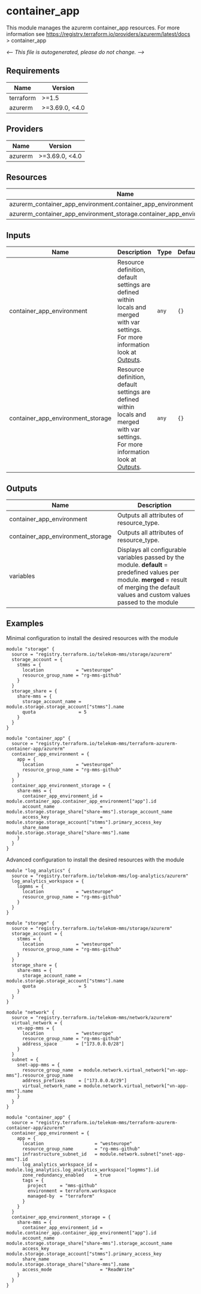 <!-- BEGIN_TF_DOCS -->
# container_app

This module manages the azurerm container_app resources.
For more information see https://registry.terraform.io/providers/azurerm/latest/docs > container_app

_<-- This file is autogenerated, please do not change. -->_

## Requirements

| Name | Version |
|------|---------|
| terraform | >=1.5 |
| azurerm | >=3.69.0, <4.0 |

## Providers

| Name | Version |
|------|---------|
| azurerm | >=3.69.0, <4.0 |

## Resources

| Name | Type |
|------|------|
| azurerm_container_app_environment.container_app_environment | resource |
| azurerm_container_app_environment_storage.container_app_environment_storage | resource |

## Inputs

| Name | Description | Type | Default | Required |
|------|-------------|------|---------|:--------:|
| container_app_environment | Resource definition, default settings are defined within locals and merged with var settings. For more information look at [Outputs](#Outputs). | `any` | `{}` | no |
| container_app_environment_storage | Resource definition, default settings are defined within locals and merged with var settings. For more information look at [Outputs](#Outputs). | `any` | `{}` | no |

## Outputs

| Name | Description |
|------|-------------|
| container_app_environment | Outputs all attributes of resource_type. |
| container_app_environment_storage | Outputs all attributes of resource_type. |
| variables | Displays all configurable variables passed by the module. __default__ = predefined values per module. __merged__ = result of merging the default values and custom values passed to the module |

## Examples

Minimal configuration to install the desired resources with the module

```hcl
module "storage" {
  source = "registry.terraform.io/telekom-mms/storage/azurerm"
  storage_account = {
    stmms = {
      location            = "westeurope"
      resource_group_name = "rg-mms-github"
    }
  }
  storage_share = {
    share-mms = {
      storage_account_name = module.storage.storage_account["stmms"].name
      quota                = 5
    }
  }
}

module "container_app" {
  source = "registry.terraform.io/telekom-mms/terraform-azurerm-container-app/azurerm"
  container_app_environment = {
    app = {
      location            = "westeurope"
      resource_group_name = "rg-mms-github"
    }
  }
  container_app_environment_storage = {
    share-mms = {
      container_app_environment_id = module.container_app.container_app_environment["app"].id
      account_name                 = module.storage.storage_share["share-mms"].storage_account_name
      access_key                   = module.storage.storage_account["stmms"].primary_access_key
      share_name                   = module.storage.storage_share["share-mms"].name
    }
  }
}
```

Advanced configuration to install the desired resources with the module

```hcl
module "log_analytics" {
  source = "registry.terraform.io/telekom-mms/log-analytics/azurerm"
  log_analytics_workspace = {
    logmms = {
      location            = "westeurope"
      resource_group_name = "rg-mms-github"
    }
  }
}

module "storage" {
  source = "registry.terraform.io/telekom-mms/storage/azurerm"
  storage_account = {
    stmms = {
      location            = "westeurope"
      resource_group_name = "rg-mms-github"
    }
  }
  storage_share = {
    share-mms = {
      storage_account_name = module.storage.storage_account["stmms"].name
      quota                = 5
    }
  }
}

module "network" {
  source = "registry.terraform.io/telekom-mms/network/azurerm"
  virtual_network = {
    vn-app-mms = {
      location            = "westeurope"
      resource_group_name = "rg-mms-github"
      address_space       = ["173.0.0.0/28"]
    }
  }
  subnet = {
    snet-app-mms = {
      resource_group_name  = module.network.virtual_network["vn-app-mms"].resource_group_name
      address_prefixes     = ["173.0.0.0/29"]
      virtual_network_name = module.network.virtual_network["vn-app-mms"].name
    }
  }
}

module "container_app" {
  source = "registry.terraform.io/telekom-mms/terraform-azurerm-container-app/azurerm"
  container_app_environment = {
    app = {
      location                   = "westeurope"
      resource_group_name        = "rg-mms-github"
      infrastructure_subnet_id   = module.network.subnet["snet-app-mms"].id
      log_analytics_workspace_id = module.log_analytics.log_analytics_workspace["logmms"].id
      zone_redundancy_enabled    = true
      tags = {
        project     = "mms-github"
        environment = terraform.workspace
        managed-by  = "terraform"
      }
    }
  }
  container_app_environment_storage = {
    share-mms = {
      container_app_environment_id = module.container_app.container_app_environment["app"].id
      account_name                 = module.storage.storage_share["share-mms"].storage_account_name
      access_key                   = module.storage.storage_account["stmms"].primary_access_key
      share_name                   = module.storage.storage_share["share-mms"].name
      access_mode                  = "ReadWrite"
    }
  }
}
```
<!-- END_TF_DOCS -->